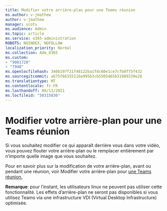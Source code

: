 ```yaml
---
title: Modifier votre arrière-plan pour une Teams réunion
ms.author: v-jmathew
author: v-jmathew
manager: scotv
ms.audience: Admin
ms.topic: article
ms.service: o365-administration
ROBOTS: NOINDEX, NOFOLLOW
localization_priority: Normal
ms.collection: Adm_O365
ms.custom:
- "9001720"
- "7948"
ms.openlocfilehash: 340b197f21f48122ba1fdc60e1ce7cfb0f75f432
ms.sourcegitcommit: ab75f66355116e995b3cb5505465b31989339e28
ms.translationtype: MT
ms.contentlocale: fr-FR
ms.lasthandoff: 08/13/2021
ms.locfileid: "58315836"
---
```

# <a name="change-your-background-for-a-teams-meeting"></a>Modifier votre arrière-plan pour une Teams réunion

Si vous souhaitez modifier ce qui apparaît derrière vous dans votre vidéo, vous pouvez flouter votre arrière-plan ou le remplacer entièrement par n’importe quelle image que vous souhaitez.

Pour en savoir plus sur la modification de votre arrière-plan, avant ou pendant une réunion, voir Modifier votre arrière-plan pour [une Teams réunion.](https://support.microsoft.com/office/change-your-background-for-a-teams-meeting-f77a2381-443a-499d-825e-509a140f4780)

**Remarque**: pour l’instant, les utilisateurs linux ne peuvent pas utiliser cette fonctionnalité. Les effets d’arrière-plan ne seront pas disponibles si vous utilisez Teams via une infrastructure VDI (Virtual Desktop Infrastructure) optimisée.
